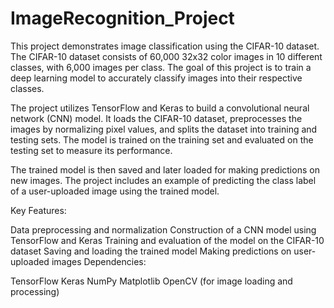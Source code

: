 # ImageRecognition_Project
This project demonstrates image classification using the CIFAR-10 dataset. The CIFAR-10 dataset consists of 60,000 32x32 color images in 10 different classes, with 6,000 images per class. The goal of this project is to train a deep learning model to accurately classify images into their respective classes.

The project utilizes TensorFlow and Keras to build a convolutional neural network (CNN) model. It loads the CIFAR-10 dataset, preprocesses the images by normalizing pixel values, and splits the dataset into training and testing sets. The model is trained on the training set and evaluated on the testing set to measure its performance.

The trained model is then saved and later loaded for making predictions on new images. The project includes an example of predicting the class label of a user-uploaded image using the trained model.

Key Features:

Data preprocessing and normalization
Construction of a CNN model using TensorFlow and Keras
Training and evaluation of the model on the CIFAR-10 dataset
Saving and loading the trained model
Making predictions on user-uploaded images
Dependencies:

TensorFlow
Keras
NumPy
Matplotlib
OpenCV (for image loading and processing)
